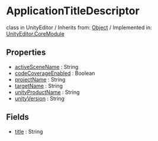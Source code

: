 # ApplicationTitleDescriptor
class in UnityEditor
 / Inherits from: <a href="https://docs.unity3d.com/6000.1/Documentation/ScriptReference/Object.html">Object</a> / Implemented in: <a href="https://docs.unity3d.com/6000.1/Documentation/ScriptReference/UnityEditor.CoreModule.html">UnityEditor.CoreModule</a>

## Properties
- <a href="https://docs.unity3d.com/6000.1/Documentation/ScriptReference/ApplicationTitleDescriptor-activeSceneName.html">activeSceneName</a> : String
- <a href="https://docs.unity3d.com/6000.1/Documentation/ScriptReference/ApplicationTitleDescriptor-codeCoverageEnabled.html">codeCoverageEnabled</a> : Boolean
- <a href="https://docs.unity3d.com/6000.1/Documentation/ScriptReference/ApplicationTitleDescriptor-projectName.html">projectName</a> : String
- <a href="https://docs.unity3d.com/6000.1/Documentation/ScriptReference/ApplicationTitleDescriptor-targetName.html">targetName</a> : String
- <a href="https://docs.unity3d.com/6000.1/Documentation/ScriptReference/ApplicationTitleDescriptor-unityProductName.html">unityProductName</a> : String
- <a href="https://docs.unity3d.com/6000.1/Documentation/ScriptReference/ApplicationTitleDescriptor-unityVersion.html">unityVersion</a> : String

## Fields
- <a href="https://docs.unity3d.com/6000.1/Documentation/ScriptReference/ApplicationTitleDescriptor-title.html">title</a> : String
